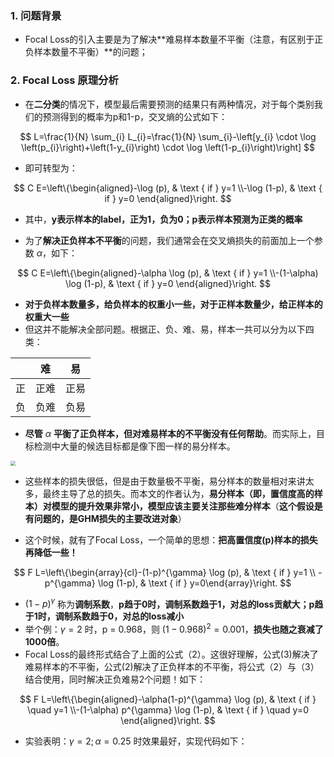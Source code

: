 ### 1. 问题背景

- Focal Loss的引入主要是为了解决**难易样本数量不平衡（注意，有区别于正负样本数量不平衡）**的问题；

### 2. Focal Loss 原理分析

- 在**二分类**的情况下，模型最后需要预测的结果只有两种情况，对于每个类别我们的预测得到的概率为p和1-p，交叉熵的公式如下：

$$
L=\frac{1}{N} \sum_{i} L_{i}=\frac{1}{N} \sum_{i}-\left[y_{i} \cdot \log \left(p_{i}\right)+\left(1-y_{i}\right) \cdot \log \left(1-p_{i}\right)\right]
$$

- 即可转型为：

$$
C E=\left\{\begin{aligned}-\log (p), & \text { if } y=1 \\-\log (1-p), & \text { if } y=0 \end{aligned}\right.
$$

- 其中，**y表示样本的label，正为1，负为0；p表示样本预测为正类的概率**

- 为了**解决正负样本不平衡**的问题，我们通常会在交叉熵损失的前面加上一个参数 $\alpha$，如下：

$$
C E=\left\{\begin{aligned}-\alpha \log (p), & \text { if } y=1 \\-(1-\alpha) \log (1-p), & \text { if } y=0 \end{aligned}\right.
$$

- **对于负样本数量多，给负样本的权重小一些，对于正样本数量少，给正样本的权重大一些**
- 但这并不能解决全部问题。根据正、负、难、易，样本一共可以分为以下四类：

|      |  难  |  易  |
| :--: | :--: | :--: |
|  正  | 正难 | 正易 |
|  负  | 负难 | 负易 |

- **尽管** $\alpha$ **平衡了正负样本，但对难易样本的不平衡没有任何帮助**。而实际上，目标检测中大量的候选目标都是像下图一样的易分样本。

<img src="https://blog-1258986886.cos.ap-beijing.myqcloud.com/CNN/19-13.jpg" style="zoom:50%;" />

- 这些样本的损失很低，但是由于数量极不平衡，易分样本的数量相对来讲太多，最终主导了总的损失。而本文的作者认为，**易分样本（即，置信度高的样本）对模型的提升效果非常小，模型应该主要关注那些难分样本**（**这个假设是有问题的，是GHM损失的主要改进对象**）

- 这个时候，就有了Focal Loss，一个简单的思想：**把高置信度(p)样本的损失再降低一些！**

$$
F L=\left\{\begin{array}{cl}-(1-p)^{\gamma} \log (p), & \text { if } y=1 \\ -p^{\gamma} \log (1-p), & \text { if } y=0\end{array}\right.
$$

- $(1-p)^{\gamma}$ 称为**调制系数**，**p趋于0时，调制系数趋于1，对总的loss贡献大；p趋于1时，调制系数趋于0，对总的loss减小**
- 举个例：$\gamma = 2$ 时，p = 0.968，则 $(1-0.968)^2 = 0.001$，**损失也随之衰减了1000倍**。
- Focal Loss的最终形式结合了上面的公式（2）。这很好理解，公式(3)解决了难易样本的不平衡，公式(2)解决了正负样本的不平衡，将公式（2）与（3）结合使用，同时解决正负难易2个问题！如下：

$$
F L=\left\{\begin{aligned}-\alpha(1-p)^{\gamma} \log (p), & \text { if } \quad y=1 \\-(1-\alpha) p^{\gamma} \log (1-p), & \text { if } \quad y=0 \end{aligned}\right.
$$

- 实验表明：$\gamma=2; \alpha=0.25$ 时效果最好，实现代码如下：